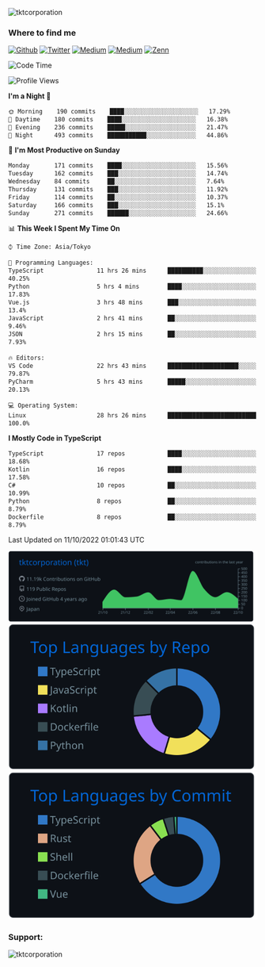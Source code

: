 <p align="left"> <img src="https://komarev.com/ghpvc/?username=tktcorporation&label=Profile%20views&color=0e75b6&style=flat" alt="tktcorporation" /> </p>

<h3>Where to find me</h3>
<p>
<a href="https://github.com/tktcorporation" target="_blank"><img alt="Github" src="https://img.shields.io/badge/GitHub-%2312100E.svg?&style=for-the-badge&logo=Github&logoColor=white" /></a>
<a href="https://twitter.com/tktcorporation" target="_blank"><img alt="Twitter" src="https://img.shields.io/badge/twitter-%231DA1F2.svg?&style=for-the-badge&logo=twitter&logoColor=white" /></a>
<a href="https://www.linkedin.com/in/tktcorporation" target="_blank"><img alt="Medium" src="https://img.shields.io/badge/linkdin-0a66c2.svg?&style=for-the-badge&logo=linkedin&logoColor=white" /></a>
<a href="https://qiita.com/tktcorporation" target="_blank"><img alt="Medium" src="https://img.shields.io/badge/qiita-55C500.svg?&style=for-the-badge&logo=qiita&logoColor=white" /></a>
<a href="https://zenn.dev/tktcorporation" target="_blank"><img alt="Zenn" src="https://img.shields.io/badge/Zenn-3EA8FF.svg?&style=for-the-badge&logo=Zenn&logoColor=white" /></a>
</p>
  
<!--START_SECTION:waka-->
![Code Time](http://img.shields.io/badge/Code%20Time-627%20hrs%2059%20mins-blue)

![Profile Views](http://img.shields.io/badge/Profile%20Views-14-blue)

**I'm a Night 🦉** 

```text
🌞 Morning    190 commits    ████░░░░░░░░░░░░░░░░░░░░░   17.29% 
🌆 Daytime    180 commits    ████░░░░░░░░░░░░░░░░░░░░░   16.38% 
🌃 Evening    236 commits    █████░░░░░░░░░░░░░░░░░░░░   21.47% 
🌙 Night      493 commits    ███████████░░░░░░░░░░░░░░   44.86%

```
📅 **I'm Most Productive on Sunday** 

```text
Monday       171 commits    ████░░░░░░░░░░░░░░░░░░░░░   15.56% 
Tuesday      162 commits    ███░░░░░░░░░░░░░░░░░░░░░░   14.74% 
Wednesday    84 commits     ██░░░░░░░░░░░░░░░░░░░░░░░   7.64% 
Thursday     131 commits    ███░░░░░░░░░░░░░░░░░░░░░░   11.92% 
Friday       114 commits    ██░░░░░░░░░░░░░░░░░░░░░░░   10.37% 
Saturday     166 commits    ███░░░░░░░░░░░░░░░░░░░░░░   15.1% 
Sunday       271 commits    ██████░░░░░░░░░░░░░░░░░░░   24.66%

```


📊 **This Week I Spent My Time On** 

```text
⌚︎ Time Zone: Asia/Tokyo

💬 Programming Languages: 
TypeScript               11 hrs 26 mins      ██████████░░░░░░░░░░░░░░░   40.25% 
Python                   5 hrs 4 mins        ████░░░░░░░░░░░░░░░░░░░░░   17.83% 
Vue.js                   3 hrs 48 mins       ███░░░░░░░░░░░░░░░░░░░░░░   13.4% 
JavaScript               2 hrs 41 mins       ██░░░░░░░░░░░░░░░░░░░░░░░   9.46% 
JSON                     2 hrs 15 mins       ██░░░░░░░░░░░░░░░░░░░░░░░   7.93%

🔥 Editors: 
VS Code                  22 hrs 43 mins      ████████████████████░░░░░   79.87% 
PyCharm                  5 hrs 43 mins       █████░░░░░░░░░░░░░░░░░░░░   20.13%

💻 Operating System: 
Linux                    28 hrs 26 mins      █████████████████████████   100.0%

```

**I Mostly Code in TypeScript** 

```text
TypeScript               17 repos            ████░░░░░░░░░░░░░░░░░░░░░   18.68% 
Kotlin                   16 repos            ████░░░░░░░░░░░░░░░░░░░░░   17.58% 
C#                       10 repos            ██░░░░░░░░░░░░░░░░░░░░░░░   10.99% 
Python                   8 repos             ██░░░░░░░░░░░░░░░░░░░░░░░   8.79% 
Dockerfile               8 repos             ██░░░░░░░░░░░░░░░░░░░░░░░   8.79%

```



 Last Updated on 11/10/2022 01:01:43 UTC
<!--END_SECTION:waka-->

[![](https://raw.githubusercontent.com/tktcorporation/tktcorporation/master/profile-summary-card-output/github_dark/0-profile-details.svg)](https://github.com/vn7n24fzkq/github-profile-summary-cards)
[![](https://raw.githubusercontent.com/tktcorporation/tktcorporation/master/profile-summary-card-output/github_dark/1-repos-per-language.svg)](https://github.com/vn7n24fzkq/github-profile-summary-cards) [![](https://raw.githubusercontent.com/tktcorporation/tktcorporation/master/profile-summary-card-output/github_dark/2-most-commit-language.svg)](https://github.com/vn7n24fzkq/github-profile-summary-cards)

<h3 align="left">Support:</h3>
<p><a href="https://www.buymeacoffee.com/tktcorporation"> <img align="left" src="https://cdn.buymeacoffee.com/buttons/v2/default-yellow.png" height="50" width="210" alt="tktcorporation" /></a></p><br><br>
